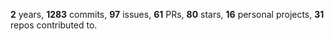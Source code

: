 **2** years, **1283** commits, **97** issues, **61** PRs, **80** stars, **16** personal projects, **31** repos contributed to.
